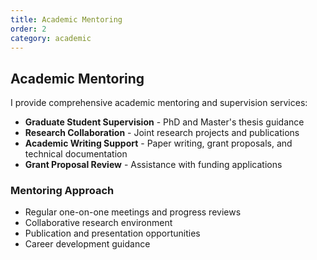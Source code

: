 ```yaml
---
title: Academic Mentoring
order: 2
category: academic
---
```


## Academic Mentoring

I provide comprehensive academic mentoring and supervision services:

- **Graduate Student Supervision** - PhD and Master's thesis guidance
- **Research Collaboration** - Joint research projects and publications
- **Academic Writing Support** - Paper writing, grant proposals, and technical documentation
- **Grant Proposal Review** - Assistance with funding applications

### Mentoring Approach
- Regular one-on-one meetings and progress reviews
- Collaborative research environment
- Publication and presentation opportunities
- Career development guidance
